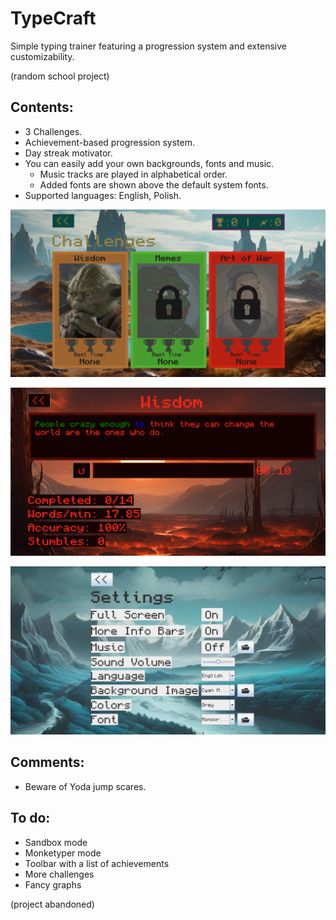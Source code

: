 # TypeCraft
Simple typing trainer featuring a progression system and extensive customizability.

(random school project)

## Contents:
* 3 Challenges.
* Achievement-based progression system.
* Day streak motivator.
* You can easily add your own backgrounds, fonts and music.
    * Music tracks are played in alphabetical order.
    * Added fonts are shown above the default system fonts.
* Supported languages: English, Polish.

![ss1](/res/screenshots/ss1.png)

![ss2](/res/screenshots/ss2.png)

![ss3](/res/screenshots/ss3.png)

## Comments:
* Beware of Yoda jump scares.

## To do:
- Sandbox mode
- Monketyper mode
- Toolbar with a list of achievements
- More challenges
- Fancy graphs

(project abandoned)